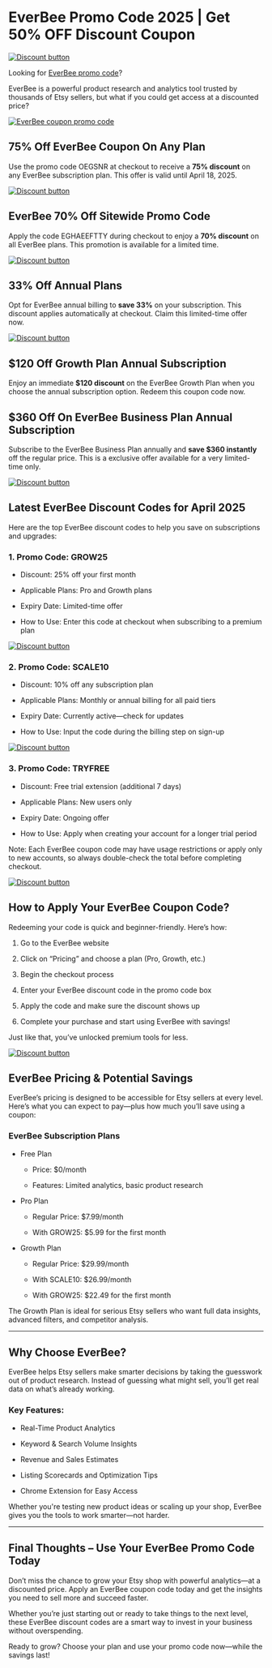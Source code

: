 # EverBee Promo Code 2025 | Get 50% OFF Discount Coupon

[![Discount button](https://github.com/user-attachments/assets/339af741-c50a-4d02-a0e2-10ab3c4e9a2c)](https://www.everbee.io/?via=salman)

Looking for [EverBee promo code](https://www.everbee.io/?via=salman)?

EverBee is a powerful product research and analytics tool trusted by thousands of Etsy sellers, but what if you could get access at a discounted price?

[![EverBee coupon promo code](https://github.com/user-attachments/assets/d3989553-4249-49fa-bd3e-5ab34c1df834)](https://www.everbee.io/?via=salman)

## 75% Off EverBee Coupon On Any Plan

Use the promo code OEGSNR at checkout to receive a **75% discount** on any EverBee subscription plan. This offer is valid until April 18, 2025.

[![Discount button](https://github.com/user-attachments/assets/339af741-c50a-4d02-a0e2-10ab3c4e9a2c)](https://www.everbee.io/?via=salman)

## EverBee 70% Off Sitewide Promo Code

Apply the code EGHAEEFTTY during checkout to enjoy a **70% discount** on all EverBee plans. This promotion is available for a limited time.

[![Discount button](https://github.com/user-attachments/assets/339af741-c50a-4d02-a0e2-10ab3c4e9a2c)](https://www.everbee.io/?via=salman)

## 33% Off Annual Plans

Opt for EverBee annual billing to **save 33%** on your subscription. This discount applies automatically at checkout. Claim this limited-time offer now.

[![Discount button](https://github.com/user-attachments/assets/339af741-c50a-4d02-a0e2-10ab3c4e9a2c)](https://www.everbee.io/?via=salman)

## $120 Off Growth Plan Annual Subscription

Enjoy an immediate **$120 discount** on the EverBee Growth Plan when you choose the annual subscription option. Redeem this coupon code now.

## $360 Off On EverBee Business Plan Annual Subscription

Subscribe to the EverBee Business Plan annually and **save $360 instantly** off the regular price. This is a exclusive offer available for a very limited-time only.

[![Discount button](https://github.com/user-attachments/assets/339af741-c50a-4d02-a0e2-10ab3c4e9a2c)](https://www.everbee.io/?via=salman)

## Latest EverBee Discount Codes for April 2025

Here are the top EverBee discount codes to help you save on subscriptions and upgrades:

### 1. Promo Code: GROW25

* Discount: 25% off your first month

* Applicable Plans: Pro and Growth plans

* Expiry Date: Limited-time offer

* How to Use: Enter this code at checkout when subscribing to a premium plan

[![Discount button](https://github.com/user-attachments/assets/339af741-c50a-4d02-a0e2-10ab3c4e9a2c)](https://www.everbee.io/?via=salman)

### 2. Promo Code: SCALE10

* Discount: 10% off any subscription plan

* Applicable Plans: Monthly or annual billing for all paid tiers

* Expiry Date: Currently active—check for updates

* How to Use: Input the code during the billing step on sign-up

[![Discount button](https://github.com/user-attachments/assets/339af741-c50a-4d02-a0e2-10ab3c4e9a2c)](https://www.everbee.io/?via=salman)

### 3. Promo Code: TRYFREE

* Discount: Free trial extension (additional 7 days)

* Applicable Plans: New users only

* Expiry Date: Ongoing offer

* How to Use: Apply when creating your account for a longer trial period

Note: Each EverBee coupon code may have usage restrictions or apply only to new accounts, so always double-check the total before completing checkout.

[![Discount button](https://github.com/user-attachments/assets/339af741-c50a-4d02-a0e2-10ab3c4e9a2c)](https://www.everbee.io/?via=salman)

## How to Apply Your EverBee Coupon Code?

Redeeming your code is quick and beginner-friendly. Here’s how:

1. Go to the EverBee website

2. Click on “Pricing” and choose a plan (Pro, Growth, etc.)

3. Begin the checkout process

4. Enter your EverBee discount code in the promo code box

5. Apply the code and make sure the discount shows up

6. Complete your purchase and start using EverBee with savings!

Just like that, you’ve unlocked premium tools for less.

[![Discount button](https://github.com/user-attachments/assets/339af741-c50a-4d02-a0e2-10ab3c4e9a2c)](https://www.everbee.io/?via=salman)

## EverBee Pricing & Potential Savings

EverBee’s pricing is designed to be accessible for Etsy sellers at every level. Here’s what you can expect to pay—plus how much you’ll save using a coupon:

### EverBee Subscription Plans

* Free Plan

  * Price: $0/month

  * Features: Limited analytics, basic product research
* Pro Plan

  * Regular Price: $7.99/month

  * With GROW25: $5.99 for the first month
* Growth Plan

  * Regular Price: $29.99/month

  * With SCALE10: $26.99/month

  * With GROW25: $22.49 for the first month

The Growth Plan is ideal for serious Etsy sellers who want full data insights, advanced filters, and competitor analysis.

---

## Why Choose EverBee?

EverBee helps Etsy sellers make smarter decisions by taking the guesswork out of product research. Instead of guessing what might sell, you’ll get real data on what’s already working.

### Key Features:

* Real-Time Product Analytics

* Keyword & Search Volume Insights

* Revenue and Sales Estimates

* Listing Scorecards and Optimization Tips

* Chrome Extension for Easy Access

Whether you're testing new product ideas or scaling up your shop, EverBee gives you the tools to work smarter—not harder.

---

## Final Thoughts – Use Your EverBee Promo Code Today

Don’t miss the chance to grow your Etsy shop with powerful analytics—at a discounted price. Apply an EverBee coupon code today and get the insights you need to sell more and succeed faster.

Whether you’re just starting out or ready to take things to the next level, these EverBee discount codes are a smart way to invest in your business without overspending.

Ready to grow? Choose your plan and use your promo code now—while the savings last!
